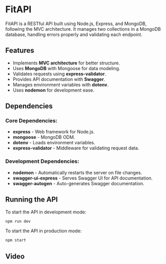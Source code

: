 # FitAPI

FitAPI is a RESTful API built using Node.js, Express, and MongoDB, following the MVC architecture. It manages two collections in a MongoDB database, handling errors properly and validating each endpoint.

## Features
- Implements **MVC architecture** for better structure.
- Uses **MongoDB** with Mongoose for data modeling.
- Validates requests using **express-validator**.
- Provides API documentation with **Swagger**.
- Manages environment variables with **dotenv**.
- Uses **nodemon** for development ease.


## Dependencies

### Core Dependencies:
- **express** - Web framework for Node.js.
- **mongoose** - MongoDB ODM.
- **dotenv** - Loads environment variables.
- **express-validator** - Middleware for validating request data.

### Development Dependencies:
- **nodemon** - Automatically restarts the server on file changes.
- **swagger-ui-express** - Serves Swagger UI for API documentation.
- **swagger-autogen** - Auto-generates Swagger documentation.

## Running the API
To start the API in development mode:
```sh
npm run dev
```

To start the API in production mode:
```sh
npm start
```


## Video
